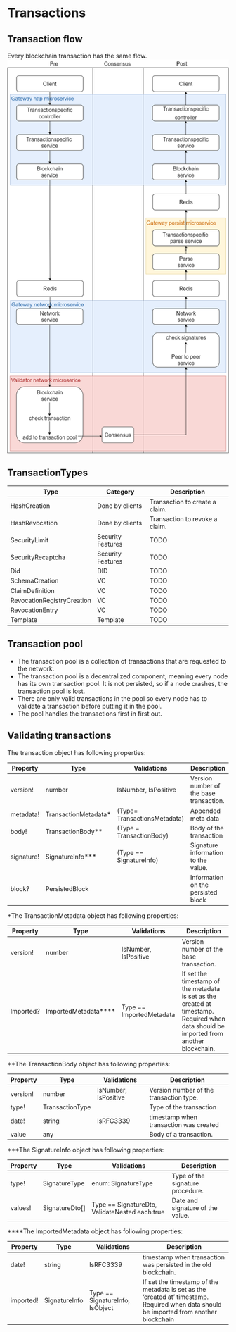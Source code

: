 # Transactions
## Transaction flow
Every blockchain transaction has the same flow. 
![Transaction flow from client to blockchain and back](../diagrams/Transaction_path.drawio.png)

## TransactionTypes
| Type | Category  | Description |
| ----------- | ----------- | ----------- |
| HashCreation | Done by clients | Transaction to create a claim. |
| HashRevocation | Done by clients | Transaction to revoke a claim. |
| SecurityLimit | Security Features | TODO |
| SecurityRecaptcha | Security Features | TODO |
| Did | DID | TODO |
| SchemaCreation | VC | TODO |
| ClaimDefinition | VC | TODO |
| RevocationRegistryCreation | VC | TODO |
| RevocationEntry | VC | TODO |
| Template | Template | TODO |

## Transaction pool
- The transaction pool is a collection of transactions that are requested to the network.
- The transaction pool is a decentralized component, meaning every node has its own transaction pool. It is not persisted, so if a node crashes, the transaction pool is lost. 
- There are only valid transactions in the pool so every node has to validate a transaction before putting it in the pool.
- The pool handles the transactions first in first out. <!-- TODO: check-->

## Validating transactions
The transaction object has following properties:

| Property | Type | Validations | Description |
| ----------- | ----------- | ----------- | ----------- |
| version! | number | IsNumber, IsPositive | Version number of the base transaction. |
| metadata! | TransactionMetadata* | (Type= TransactionsMetadata)| Appended meta data| 
| body! | TransactionBody** | (Type = TransactionBody)| Body of the transaction| 
| signature! | SignatureInfo*** | (Type == SignatureInfo) | Signature information to the value. | 
| block? | PersistedBlock | | Information on the persisted block | 


*The TransactionMetadata object has following properties:

| Property | Type | Validations | Description |
| ----------- | ----------- | ----------- | ----------- |
|version! | number | IsNumber, IsPositive |Version number of the base transaction.|
|Imported? | ImportedMetadata**** | Type == ImportedMetadata | If set the timestamp of the metadata is set as the created at timestamp. Required when data should be imported from another blockchain. |

**The TransactionBody object has following properties:

| Property | Type | Validations | Description |
| ----------- | ----------- | ----------- | ----------- |
| version! | number | IsNumber, IsPositive | Version number of the transaction type. |
| type! | TransactionType | | Type of the transaction |
| date! | string | IsRFC3339 | timestamp when transaction was created |
| value | any | | Body of a transaction. |

***The SignatureInfo object has following properties:

| Property | Type | Validations | Description |
| ----------- | ----------- | ----------- | ----------- |
| type! | SignatureType | enum: SignatureType | Type of the signature procedure. | 
| values! | SignatureDto[] | Type == SignatureDto, ValidateNested each:true | Date and signature of the value. | 

****The ImportedMetadata object has following properties:

| Property | Type | Validations | Description |
| ----------- | ----------- | ----------- | ----------- |
| date! | string | IsRFC3339 | timestamp when transaction was persisted in the old blockchain. | 
| imported! | SignatureInfo | Type == SignatureInfo, IsObject | If set the timestamp of the metadata is set as the ‘created at’ timestamp. Required when data should be imported from another blockchain | 


